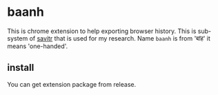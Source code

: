 # baanh

This is chrome extension to help exporting browser history.
This is sub-system of [savitr](https://github.com/ushmz/savitr) that is used for my research.
Name `baanh` is from 'बांह' it means 'one-handed'.

## install
You can get extension package from release.
